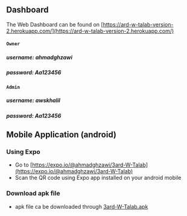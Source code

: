 ## Dashboard
The Web Dashboard can be found on
[https://ard-w-talab-version-2.herokuapp.com/](https://ard-w-talab-version-2.herokuapp.com/)

#### `Owner`
##### username: ahmadghzawi
##### password: Aa123456

#### `Admin`
##### username: awskhalil
##### password: Aa123456


## Mobile Application (android)
### Using Expo
*	Go to [https://expo.io/@ahmadghzawi/3ard-W-Talab](https://expo.io/@ahmadghzawi/3ard-W-Talab)
*	Scan the QR code using Expo app installed on your android mobile

### Download apk file
*	apk file ca be downloaded through [3ard-W-Talab.apk](https://github.com/ahmadghzawi/masterpiece-Ahmad_Ghzawi/blob/master/3ard-W-Talab.apk)

